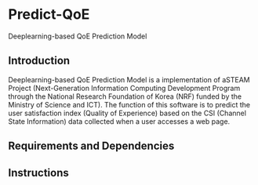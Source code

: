 # Predict-QoE
Deeplearning-based QoE Prediction Model

## Introduction

Deeplearning-based QoE Prediction Model is a implementation of aSTEAM Project (Next-Generation Information Computing Development Program through the National Research Foundation of Korea (NRF) funded by the Ministry of Science and ICT). The function of this software is to predict the user satisfaction index (Quality of Experience) based on the CSI (Channel State Information) data collected when a user accesses a web page.

## Requirements and Dependencies


## Instructions


